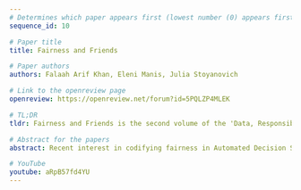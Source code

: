 ```yaml
---
# Determines which paper appears first (lowest number (0) appears first)
sequence_id: 10

# Paper title
title: Fairness and Friends

# Paper authors
authors: Falaah Arif Khan, Eleni Manis, Julia Stoyanovich

# Link to the openreview page
openreview: https://openreview.net/forum?id=5PQLZP4MLEK

# TL;DR
tldr: Fairness and Friends is the second volume of the 'Data, Responsibly' comic series, covering issues of bias in algorithmic systems, fairness in machine learning and broader doctrines of equality of opportunity and justice from political philosophy.

# Abstract for the papers
abstract: Recent interest in codifying fairness in Automated Decision Systems (ADS) has resulted in a wide range of formulations of what it means for an algorithm to be "fair". Most of these propositions are inspired by, but inadequately grounded in, scholarship from political philosophy. This comic aims to correct that deficit. We begin by setting up a working definition of an 'Automated Decision System' (ADS) and explaining 'bias' in outputs of an ADS. We then critically evaluate different definitions of fairness as Equality of Opportunity (EOP) by contrasting their conception in political philosophy (such as Rawls's fair EOP and formal EOP) with the proposed codification in Fair-ML (such as statistical parity, equality of odds and accuracy) to provide a clearer lens with which to view existing results and to identify future research directions. We use this framing to reinterpret the impossibility results as the incompatibility between different EOP doctrines and demonstrate how political philosophy can provide normative guidance as to which notion of fairness is applicable in which context. We conclude by highlighting justice considerations that the fair-ML literature currently overlooks or underemphasizes, such as Rawls's broader theory of justice, which supplements his EOP principle with a principle guaranteeing equal rights and liberties to all citizens in a free and democratic society.

# YouTube
youtube: aRpB57fd4YU
---
```

